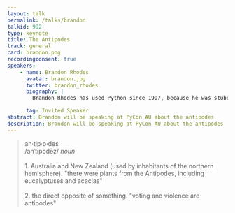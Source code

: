 ```yaml
---
layout: talk
permalink: /talks/brandon
talkid: 992
type: keynote
title: The Antipodes
track: general
card: brandon.png
recordingconsent: true
speakers:
    - name: Brandon Rhodes
      avatar: brandon.jpg
      twitter: brandon_rhodes
      biography: |
        Brandon Rhodes has used Python since 1997, because he was stubborn and preferred to use a beautiful language rather than one that anyone had ever heard of. He maintains a few open source amateur astronomy libraries like Skyfield and PyEphem, but is best known for his writing, speaking, and training about how the Python language can be used most effectively. He also loves digital typesetting, backpacking trips to the Grand Canyon, and the Oxford comma.

      tag: Invited Speaker
abstract: Brandon will be speaking at PyCon AU about the antipodes
description: Brandon will be speaking at PyCon AU about the antipodes
---
```


<blockquote>
an·tip·o·des
<br>
/anˈtipədēz/
<i>noun</i>
<br>
<br>
1. Australia and New Zealand (used by inhabitants of the northern hemisphere).
"there were plants from the Antipodes, including eucalyptuses and acacias"

<br>
<br>
2. the direct opposite of something.
"voting and violence are antipodes"
</blockquote>
